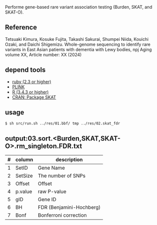 Performe gene-based rare variant association testing (Burden, SKAT, and SKAT-O). 

## Reference

Tetsuaki Kimura, Kosuke Fujita, Takashi Sakurai, Shumpei Niida, Kouichi Ozaki, and Daichi Shigemizu. Whole-genome sequencing to identify rare variants in East Asian patients with dementia with Lewy bodies, npj Aging volume XX, Article number: XX (2024)
    
## depend tools

* [ruby (2.3 or higher)](https://www.ruby-lang.org/en/)
* [PLINK](https://www.cog-genomics.org/plink/)
* [R (3.4.3 or higher)](https://www.r-project.org/)
* [CRAN: Package SKAT](https://cran.r-project.org/web/packages/SKAT/index.html)

## usage

```console
$ sh src/run.sh ../res/01.bbf/ tmp ../res/02.skat_fdr
```

## output:03.sort.<Burden,SKAT,SKAT-O>.rm_singleton.FDR.txt

#|column|description
-----|------|-----------
1|SetID|Gene Name
2|SetSize|The number of SNPs
3|Offset|Offset
4|p.value|raw P-value
5|gID|Gene ID
6|BH|FDR (Benjamini-Hochberg)
7|Bonf|Bonferroni correction
